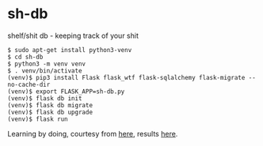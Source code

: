 # sh-db
shelf/shit db - keeping track of your shit

```
$ sudo apt-get install python3-venv
$ cd sh-db
$ python3 -m venv venv
$ . venv/bin/activate
(venv)$ pip3 install Flask flask_wtf flask-sqlalchemy flask-migrate --no-cache-dir
(venv)$ export FLASK_APP=sh-db.py
(venv)$ flask db init
(venv)$ flask db migrate
(venv)$ flask db upgrade
(venv)$ flask run
```

Learning by doing, courtesy from [here](https://blog.miguelgrinberg.com/post/the-flask-mega-tutorial-part-i-hello-world), results [here](https://github.com/u1313/sh-db).
